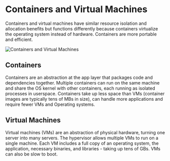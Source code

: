 # Containers and Virtual Machines

Containers and virtual machines have similar resource isolation and allocation benefits but functions differently because containers virtualize the operating system instead of hardware. Containers are more portable and efficient.

![Containers and Virtual Machines](https://raw.githubusercontent.com/timshingyu/docker-guide/master/images/containers-and-virtual-machines.png)

## Containers

Containers are an abstraction at the app layer that packages code and dependencies together. Multiple containers can run on the same machine and share the OS kernel with other containers, each running as isolated processes in userspace. Containers take up less space than VMs (container images are typically tens of MBs in size), can handle more applications and require fewer VMs and Operating systems.

## Virtual Machines

Virtual machines (VMs) are an abstraction of physical hardware, turning one server into many servers. The hypervisor allows multiple VMs to run on a single machine. Each VM includes a full copy of an operating system, the application, necessary binaries, and libraries - taking up tens of GBs. VMs can also be slow to boot.
